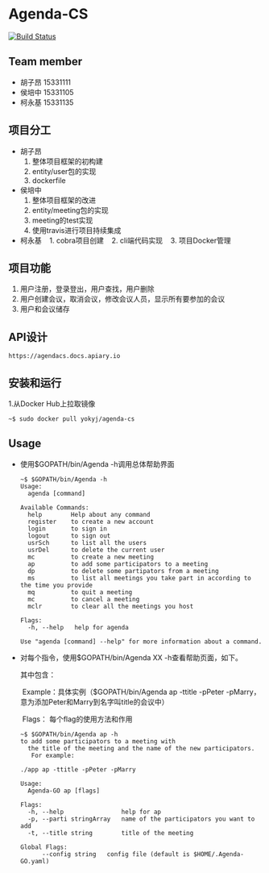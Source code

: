 # Agenda-CS

[![Build Status](https://travis-ci.org/tpisntgod/Agenda.svg?branch=master)](https://travis-ci.org/tpisntgod/Agenda)

## Team member
- 胡子昂 15331111
- 侯培中 15331105
- 柯永基 15331135

## 项目分工

- 胡子昂
    1. 整体项目框架的初构建
    2. entity/user包的实现
    3. dockerfile
- 侯培中
    1. 整体项目框架的改进  
    2. entity/meeting包的实现  
    3. meeting的test实现  
    4. 使用travis进行项目持续集成
- 柯永基
    1. cobra项目创建
    2. cli端代码实现
    3. 项目Docker管理

## 项目功能

1. 用户注册，登录登出，用户查找，用户删除
2. 用户创建会议，取消会议，修改会议人员，显示所有要参加的会议
3. 用户和会议储存


## API设计
    https://agendacs.docs.apiary.io

## 安装和运行

1.从Docker Hub上拉取镜像

```shell
~$ sudo docker pull yokyj/agenda-cs
```

## Usage
- 使用$GOPATH/bin/Agenda -h调用总体帮助界面

  ```shell
  ~$ $GOPATH/bin/Agenda -h
  Usage:
    agenda [command]

  Available Commands:
    help        Help about any command
    register    to create a new account
    login       to sign in
    logout      to sign out
    usrSch      to list all the users
    usrDel      to delete the current user
    mc          to create a new meeting
    ap          to add some participators to a meeting
    dp          to delete some partipators from a meeting
    ms          to list all meetings you take part in according to the time you provide
    mq          to quit a meeting
    mc          to cancel a meeting
    mclr        to clear all the meetings you host

  Flags:
    -h, --help   help for agenda

  Use "agenda [command] --help" for more information about a command.
  ```

- 对每个指令，使用$GOPATH/bin/Agenda XX -h查看帮助页面，如下。

  其中包含：

  ​	Example：具体实例（$GOPATH/bin/Agenda ap -ttitle -pPeter -pMarry，意为添加Peter和Marry到名字叫title的会议中）

  ​	Flags： 每个flag的使用方法和作用

  ```shell
  ~$ $GOPATH/bin/Agenda ap -h
  to add some participators to a meeting with
  	the title of the meeting and the name of the new participators.
  	 For example:

  ./app ap -ttitle -pPeter -pMarry

  Usage:
    Agenda-GO ap [flags]

  Flags:
    -h, --help                help for ap
    -p, --parti stringArray   name of the participators you want to add
    -t, --title string        title of the meeting

  Global Flags:
        --config string   config file (default is $HOME/.Agenda-GO.yaml)
  ```
